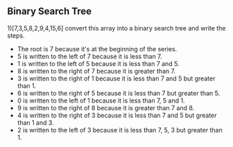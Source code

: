Binary Search Tree 
--------------------

1)[7,3,5,8,2,9,4,15,6] convert this array into a binary search tree and write the steps.

- The root is 7 because it's at the beginning of the series.
- 5 is written to the left of 7 because it is less than 7.
- 1 is written to the left of 5 because it is less than 7 and 5.
- 8 is written to the right of 7 because it is greater than 7.
- 3 is written to the right of 1 because it is less than 7 and 5 but greater than 1.
- 6 is written to the right of 5 because it is less than 7 but greater than 5.
- 0 is written to the left of 1 because it is less than 7, 5 and 1.
- 9 is written to the right of 8 because it is greater than 7 and 8.
- 4 is written to the right of 3 because it is less than 7 and 5 but greater than 1 and 3.
- 2 is written to the left of 3 because it is less than 7, 5, 3 but greater than 1.
